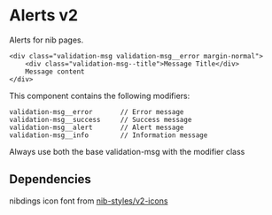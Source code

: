 Alerts v2
=========

Alerts for nib pages.

    <div class="validation-msg validation-msg__error margin-normal">
        <div class="validation-msg--title">Message Title</div>
        Message content
    </div>

This component contains the following modifiers:

    validation-msg__error       // Error message
    validation-msg__success     // Success message
    validation-msg__alert       // Alert message
    validation-msg__info        // Information message


Always use both the base validation-msg with the modifier class

## Dependencies

nibdings icon font from [nib-styles/v2-icons](https://github.com/nib-styles/v2-icons)
